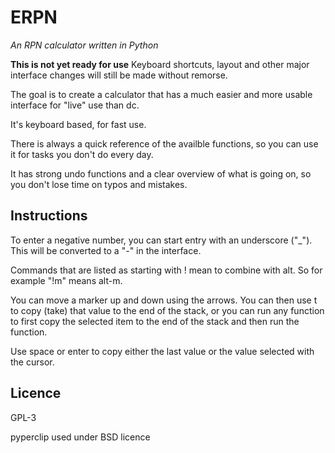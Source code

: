 # ERPN
*An RPN  calculator written in Python*

**This is not yet ready for use**
Keyboard shortcuts, layout and other major interface changes will still be made
without remorse.

The goal is to create a calculator that has a much easier and more usable
interface for "live" use than dc.

It's keyboard based, for fast use.

There is always a quick reference of the availble functions, so you can use it
for tasks you don't do every day.

It has strong undo functions and a clear overview of what is going on, so you
don't lose time on typos and mistakes.

## Instructions
To enter a negative number, you can start entry with an underscore ("_"). This
will be converted to a "-" in the interface.

Commands that are listed as starting with ! mean to combine with alt. So for
example "!m" means alt-m.

You can move a marker up and down using the arrows. You can then use t to copy
(take) that value to the end of the stack, or you can run any function to first
copy the selected item to the end of the stack and then run the function.

Use space or enter to copy either the last value or the value selected with the
cursor.

## Licence
GPL-3

pyperclip used under BSD licence
